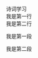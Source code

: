 <html>
  <head>
    诗词学习
  </head>
  <body>
    <br>我是第一行<br>我是第二行
    <p>我是第一段</p>
    <p>我是第二段</p>
  </body>
</html>
